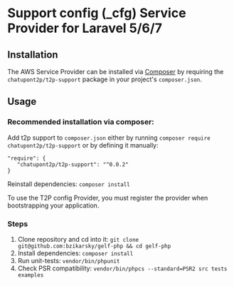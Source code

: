 # Support config (_cfg) Service Provider for Laravel 5/6/7 

## Installation

The AWS Service Provider can be installed via [Composer](http://getcomposer.org) by requiring the
`chatupont2p/t2p-support` package in your project's `composer.json`.

Usage
-----

### Recommended installation via composer:

Add t2p support to `composer.json` either by running `composer require chatupont2p/t2p-support` or by defining it manually:

    "require": {
       "chatupont2p/t2p-support": "^0.0.2"
    }

Reinstall dependencies: `composer install`

To use the T2P config Provider, you must register the provider when bootstrapping your application.

### Steps
1. Clone repository and cd into it: `git clone git@github.com:bzikarsky/gelf-php && cd gelf-php`
2. Install dependencies: `composer install`
3. Run unit-tests: `vendor/bin/phpunit`
4. Check PSR compatibility: `vendor/bin/phpcs --standard=PSR2 src tests examples`
